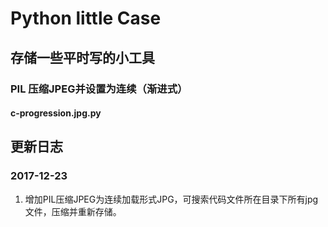 # Python little Case

## 存储一些平时写的小工具

### PIL 压缩JPEG并设置为连续（渐进式）
#### c-progression.jpg.py


## 更新日志
### 2017-12-23
1.  增加PIL压缩JPEG为连续加载形式JPG，可搜索代码文件所在目录下所有jpg文件，压缩并重新存储。
